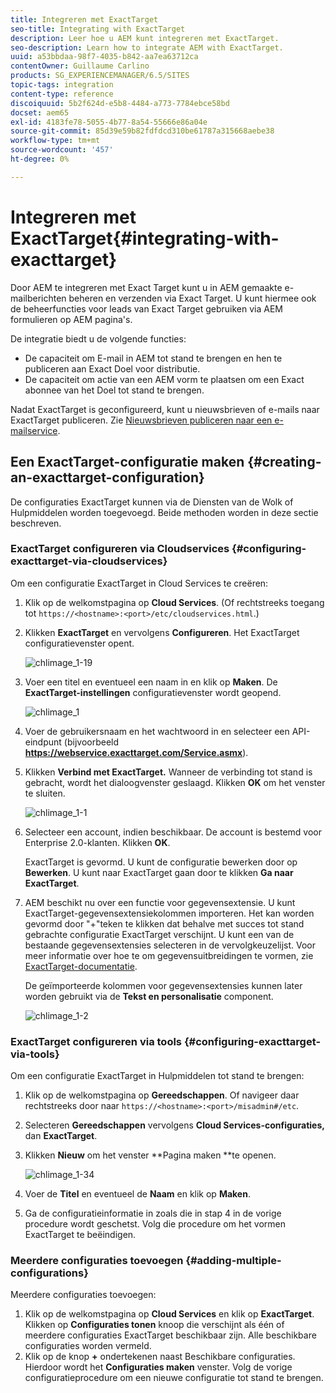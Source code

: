 ```yaml
---
title: Integreren met ExactTarget
seo-title: Integrating with ExactTarget
description: Leer hoe u AEM kunt integreren met ExactTarget.
seo-description: Learn how to integrate AEM with ExactTarget.
uuid: a53bbdaa-98f7-4035-b842-aa7ea63712ca
contentOwner: Guillaume Carlino
products: SG_EXPERIENCEMANAGER/6.5/SITES
topic-tags: integration
content-type: reference
discoiquuid: 5b2f624d-e5b8-4484-a773-7784ebce58bd
docset: aem65
exl-id: 4183fe78-5055-4b77-8a54-55666e86a04e
source-git-commit: 85d39e59b82fdfdcd310be61787a315668aebe38
workflow-type: tm+mt
source-wordcount: '457'
ht-degree: 0%

---
```


# Integreren met ExactTarget{#integrating-with-exacttarget}

Door AEM te integreren met Exact Target kunt u in AEM gemaakte e-mailberichten beheren en verzenden via Exact Target. U kunt hiermee ook de beheerfuncties voor leads van Exact Target gebruiken via AEM formulieren op AEM pagina&#39;s.

De integratie biedt u de volgende functies:

* De capaciteit om E-mail in AEM tot stand te brengen en hen te publiceren aan Exact Doel voor distributie.
* De capaciteit om actie van een AEM vorm te plaatsen om een Exact abonnee van het Doel tot stand te brengen.

Nadat ExactTarget is geconfigureerd, kunt u nieuwsbrieven of e-mails naar ExactTarget publiceren. Zie [Nieuwsbrieven publiceren naar een e-mailservice](/help/sites-authoring/personalization.md).

## Een ExactTarget-configuratie maken {#creating-an-exacttarget-configuration}

De configuraties ExactTarget kunnen via de Diensten van de Wolk of Hulpmiddelen worden toegevoegd. Beide methoden worden in deze sectie beschreven.

### ExactTarget configureren via Cloudservices {#configuring-exacttarget-via-cloudservices}

Om een configuratie ExactTarget in Cloud Services te creëren:

1. Klik op de welkomstpagina op **Cloud Services**. (Of rechtstreeks toegang tot `https://<hostname>:<port>/etc/cloudservices.html`.)
1. Klikken **ExactTarget** en vervolgens **Configureren**. Het ExactTarget configuratievenster opent.

   ![chlimage_1-19](assets/chlimage_1-19.png)

1. Voer een titel en eventueel een naam in en klik op **Maken**. De **ExactTarget-instellingen** configuratievenster wordt geopend.

   ![chlimage_1](assets/chlimage_1.jpeg)

1. Voer de gebruikersnaam en het wachtwoord in en selecteer een API-eindpunt (bijvoorbeeld **https://webservice.exacttarget.com/Service.asmx**).
1. Klikken **Verbind met ExactTarget.** Wanneer de verbinding tot stand is gebracht, wordt het dialoogvenster geslaagd. Klikken **OK** om het venster te sluiten.

   ![chlimage_1-1](assets/chlimage_1-1.jpeg)

1. Selecteer een account, indien beschikbaar. De account is bestemd voor Enterprise 2.0-klanten. Klikken **OK**.

   ExactTarget is gevormd. U kunt de configuratie bewerken door op **Bewerken**. U kunt naar ExactTarget gaan door te klikken **Ga naar ExactTarget**.

1. AEM beschikt nu over een functie voor gegevensextensie. U kunt ExactTarget-gegevensextensiekolommen importeren. Het kan worden gevormd door &quot;+&quot;teken te klikken dat behalve met succes tot stand gebrachte configuratie ExactTarget verschijnt. U kunt een van de bestaande gegevensextensies selecteren in de vervolgkeuzelijst. Voor meer informatie over hoe te om gegevensuitbreidingen te vormen, zie [ExactTarget-documentatie](https://help.salesforce.com/s/articleView?id=sf.mc_es_data_extension_data_relationships_classic.htm&amp;type=5).

   De geïmporteerde kolommen voor gegevensextensies kunnen later worden gebruikt via de **Tekst en personalisatie** component.

   ![chlimage_1-2](assets/chlimage_1-2.jpeg)

### ExactTarget configureren via tools {#configuring-exacttarget-via-tools}

Om een configuratie ExactTarget in Hulpmiddelen tot stand te brengen:

1. Klik op de welkomstpagina op **Gereedschappen**. Of navigeer daar rechtstreeks door naar `https://<hostname>:<port>/misadmin#/etc`.
1. Selecteren **Gereedschappen** vervolgens **Cloud Services-configuraties,** dan **ExactTarget**.
1. Klikken **Nieuw** om het venster **Pagina maken **te openen.

   ![chlimage_1-34](assets/chlimage_1-3.jpeg)

1. Voer de **Titel** en eventueel de **Naam** en klik op **Maken**.
1. Ga de configuratieinformatie in zoals die in stap 4 in de vorige procedure wordt geschetst. Volg die procedure om het vormen ExactTarget te beëindigen.

### Meerdere configuraties toevoegen {#adding-multiple-configurations}

Meerdere configuraties toevoegen:

1. Klik op de welkomstpagina op **Cloud Services** en klik op **ExactTarget**. Klikken op **Configuraties tonen** knoop die verschijnt als één of meerdere configuraties ExactTarget beschikbaar zijn. Alle beschikbare configuraties worden vermeld.
1. Klik op de knop **+** ondertekenen naast Beschikbare configuraties. Hierdoor wordt het **Configuraties maken** venster. Volg de vorige configuratieprocedure om een nieuwe configuratie tot stand te brengen.
